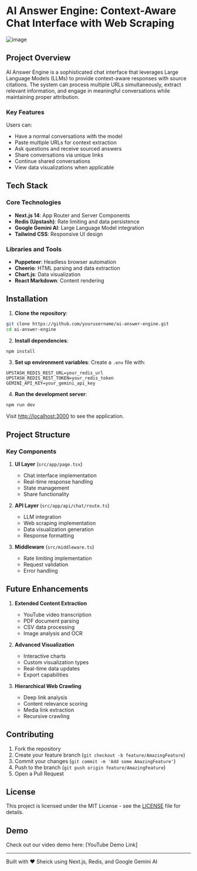 # AI Answer Engine: Context-Aware Chat Interface with Web Scraping

![image](https://github.com/user-attachments/assets/a7628c6d-e9b5-4f68-abc4-86dd2977c9ae)


## Project Overview

AI Answer Engine is a sophisticated chat interface that leverages Large Language Models (LLMs) to provide context-aware responses with source citations. The system can process multiple URLs simultaneously, extract relevant information, and engage in meaningful conversations while maintaining proper attribution.

### Key Features
Users can:
- Have a normal conversations with the model
- Paste multiple URLs for context extraction
- Ask questions and receive sourced answers
- Share conversations via unique links
- Continue shared conversations
- View data visualizations when applicable

## Tech Stack

### Core Technologies
- **Next.js 14**: App Router and Server Components
- **Redis (Upstash)**: Rate limiting and data persistence
- **Google Gemini AI**: Large Language Model integration
- **Tailwind CSS**: Responsive UI design

### Libraries and Tools
- **Puppeteer**: Headless browser automation
- **Cheerio**: HTML parsing and data extraction
- **Chart.js**: Data visualization
- **React Markdown**: Content rendering

## Installation

1. **Clone the repository**:
```bash
git clone https://github.com/yourusername/ai-answer-engine.git
cd ai-answer-engine
```

2. **Install dependencies**:
```bash
npm install
```

3. **Set up environment variables**:
Create a `.env` file with:
```env
UPSTASH_REDIS_REST_URL=your_redis_url
UPSTASH_REDIS_REST_TOKEN=your_redis_token
GEMINI_API_KEY=your_gemini_api_key
```

4. **Run the development server**:
```bash
npm run dev
```

Visit [http://localhost:3000](http://localhost:3000) to see the application.

## Project Structure

### Key Components

1. **UI Layer** (`src/app/page.tsx`)
   - Chat interface implementation
   - Real-time response handling
   - State management
   - Share functionality

2. **API Layer** (`src/app/api/chat/route.ts`)
   - LLM integration
   - Web scraping implementation
   - Data visualization generation
   - Response formatting

3. **Middleware** (`src/middleware.ts`)
   - Rate limiting implementation
   - Request validation
   - Error handling


## Future Enhancements

1. **Extended Content Extraction**
   - YouTube video transcription
   - PDF document parsing
   - CSV data processing
   - Image analysis and OCR

2. **Advanced Visualization**
   - Interactive charts
   - Custom visualization types
   - Real-time data updates
   - Export capabilities

3. **Hierarchical Web Crawling**
   - Deep link analysis
   - Content relevance scoring
   - Media link extraction
   - Recursive crawling


## Contributing

1. Fork the repository
2. Create your feature branch (`git checkout -b feature/AmazingFeature`)
3. Commit your changes (`git commit -m 'Add some AmazingFeature'`)
4. Push to the branch (`git push origin feature/AmazingFeature`)
5. Open a Pull Request

## License

This project is licensed under the MIT License - see the [LICENSE](LICENSE) file for details.

## Demo

Check out our video demo here: [YouTube Demo Link]

---

Built with ❤️ Sheick  using Next.js, Redis, and Google Gemini AI
